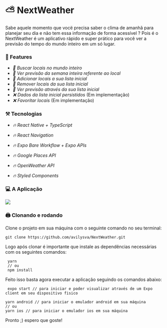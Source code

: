 # :partly_sunny: NextWeather

Sabe aquele momento que vocë precisa saber o clima de amanhã para planejar seu dia e não tem essa informação de forma acessível ? Pois é o NextWeather é um aplicativo rápido e super prático para você ver a previsão do tempo do mundo inteiro em um só lugar.

### :newspaper: Features

- *:pencil: Buscar locais no mundo inteiro*
- *:pencil: Ver previsão da semana inteira referente ao local*
- *:pencil: Adicionar locais a sua lista inicial*
- *:pencil: Remover locais da sua lista inicial*
- *:pencil: Ver previsão através da sua lista inicial*
- *:x: Dados da lista inicial persistidos* (Em implementação)
- *:x: Favoritar locais* (Em implementação)

### :hammer_and_pick: Tecnologias

- *:fire: React Native + TypeScript*
- *:fire: React Navigation*
- *:fire: Expo Bare Workflow + Expo APIs*
- *:fire: Google Places API*
- *:fire: OpenWeather API*

- *:fire: Styled Components*

### :computer: A Aplicação
<img src="https://github.com/avilysva/avilysva/blob/master/projects-images/nextweather/cover.png" />

### :printer: Clonando e rodando

Clone o projeto em sua máquina com o seguinte comando no seu terminal:

```
git clone https://github.com/avilysva/NextWeather.git
```

Logo após clonar é importante que instale as dependências necessárias com os seguintes comandos:
```
 yarn
 // ou
 npm install
```
Feito isso basta agora executar a aplicação seguindo os comandos abaixo:

```
 expo start // para iniciar e poder visualizar através de um Expo client em seu dispositivo fisico
```
```
yarn android // para iniciar o emulador android em sua máquina
// ou
yarn ios // para iniciar o emulador ios em sua máquina
```

Pronto ;) espero que goste!
